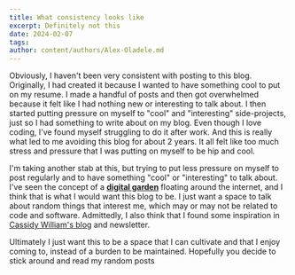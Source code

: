 ```yaml
---
title: What consistency looks like
excerpt: Definitely not this
date: 2024-02-07
tags: 
author: content/authors/Alex-Oladele.md
---
```

Obviously, I haven't been very consistent with posting to this blog. Originally, I had created it because I wanted to have something cool to put on my resume. I made a handful of posts and then got overwhelmed because it felt like I had nothing new or interesting to talk about. I then started putting pressure on myself to "cool" and "interesting" side-projects, just so I had something to write about on my blog. Even though I love coding, I've found myself struggling to do it after work. And this is really what led to me avoiding this blog for about 2 years. It all felt like too much stress and pressure that I was putting on myself to be hip and cool.

I'm taking another stab at this, but trying to put less pressure on myself to post regularly and to have something "cool" or "interesting" to talk about. I've seen the concept of a [**digital garden**](https://maggieappleton.com/garden-history) floating around the internet, and I think that is what I would want this blog to be. I just want a space to talk about random things that interest me, which may or may not be related to code and software. Admittedly, I also think that I found some inspiration in [Cassidy William's blog](https://blog.cassidoo.co/) and newsletter. 

Ultimately I just want this to be a space that I can cultivate and that I enjoy coming to, instead of a burden to be maintained. Hopefully you decide to stick around and read my random posts